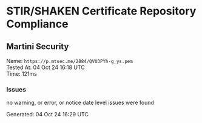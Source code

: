 # STIR/SHAKEN Certificate Repository Compliance

## Martini Security

Name: `https://p.mtsec.me/2884/QVU3PYh-g_ys.pem`\
Tested At: 04 Oct 24 16:18 UTC\
Time: 121ms

### Issues

no warning, or error, or notice date level issues were found

Generated: 04 Oct 24 16:29 UTC